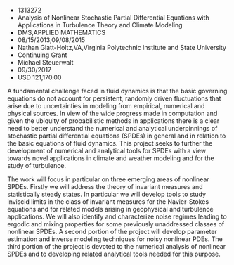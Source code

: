 
* 1313272
* Analysis of Nonlinear Stochastic Partial Differential Equations with Applications in Turbulence Theory and Climate Modeling
* DMS,APPLIED MATHEMATICS
* 08/15/2013,09/08/2015
* Nathan Glatt-Holtz,VA,Virginia Polytechnic Institute and State University
* Continuing Grant
* Michael Steuerwalt
* 09/30/2017
* USD 121,170.00

A fundamental challenge faced in fluid dynamics is that the basic governing
equations do not account for persistent, randomly driven fluctuations that arise
due to uncertainties in modeling from empirical, numerical and physical sources.
In view of the wide progress made in computation and given the ubiquity of
probabilistic methods in applications there is a clear need to better understand
the numerical and analytical underpinnings of stochastic partial differential
equations (SPDEs) in general and in relation to the basic equations of fluid
dynamics. This project seeks to further the development of numerical and
analytical tools for SPDEs with a view towards novel applications in climate and
weather modeling and for the study of turbulence.

The work will focus in particular on three emerging areas of nonlinear SPDEs.
Firstly we will address the theory of invariant measures and statistically
steady states. In particular we will develop tools to study inviscid limits in
the class of invariant measures for the Navier-Stokes equations and for related
models arising in geophysical and turbulence applications. We will also identify
and characterize noise regimes leading to ergodic and mixing properties for some
previously unaddressed classes of nonlinear SPDEs. A second portion of the
project will develop parameter estimation and inverse modeling techniques for
noisy nonlinear PDEs. The third portion of the project is devoted to the
numerical analysis of nonlinear SPDEs and to developing related analytical tools
needed for this purpose.
